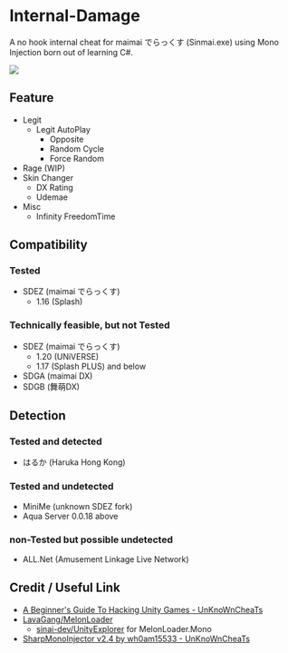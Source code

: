 ﻿# Internal-Damage

A no hook internal cheat for maimai でらっくす (Sinmai.exe) using Mono Injection born out of learning C#.

![](https://cdn.discordapp.com/attachments/811170667793743902/945138544895225886/Snipaste_2022-02-21_09-59-47.png)

## Feature

- Legit
  - Legit AutoPlay
    - Opposite
    - Random Cycle
    - Force Random
- Rage (WIP)
- Skin Changer
  - DX Rating
  - Udemae
- Misc
  - Infinity FreedomTime

## Compatibility

### Tested
- SDEZ (maimai でらっくす)
  - 1.16 (Splash)

### Technically feasible, but not Tested
- SDEZ (maimai でらっくす)
  - 1.20 (UNiVERSE)
  - 1.17 (Splash PLUS) and below
- SDGA (maimai DX)
- SDGB (舞萌DX)

## Detection

### Tested and detected

- はるか (Haruka Hong Kong)

### Tested and undetected

- MiniMe (unknown SDEZ fork)
- Aqua Server 0.0.18 above

### non-Tested but possible undetected

- ALL.Net (Amusement Linkage Live Network)

## Credit / Useful Link

* [A Beginner's Guide To Hacking Unity Games - UnKnoWnCheaTs](https://www.unknowncheats.me/wiki/A_Beginner%27s_Guide_To_Hacking_Unity_Games)
* [LavaGang/MelonLoader](https://github.com/LavaGang/MelonLoader)
  * [sinai-dev/UnityExplorer](https://github.com/sinai-dev/UnityExplorer) for MelonLoader.Mono
* [SharpMonoInjector v2.4 by wh0am15533 - UnKnoWnCheaTs](https://www.unknowncheats.me/forum/unity/408878-sharpmonoinjector-fixed-updated.html)
